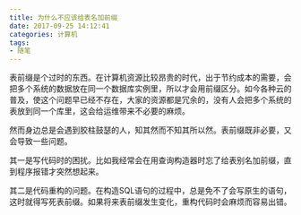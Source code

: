 ```yaml
---
title: 为什么不应该给表名加前缀
date: 2017-09-25 14:12:41
categories: 计算机
tags:
- 随笔
---
```

表前缀是个过时的东西。在计算机资源比较昂贵的时代，出于节约成本的需要，会把多个系统的数据放在同一个数据库实例里，所以才会用前缀区分。如今各种云的普及，使这个问题早已经不存在，大家的资源都是冗余的，没有人会把多个系统的表放到同一个库里，这会给运维带来不必要的麻烦。

然而身边总是会遇到胶柱鼓瑟的人，知其然而不知其所以然。表前缀既非必要，又会导致一些问题。

其一是写代码时的困扰。比如我经常会在用查询构造器时忘了给表别名加前缀，直到程序报错才突然想起来。

其二是代码重构的问题。在构造SQL语句的过程中，总是免不了会写原生的语句，这时就得写死表前缀。如果将来表前缀发生变化，重构代码时会麻烦而容易出错。

